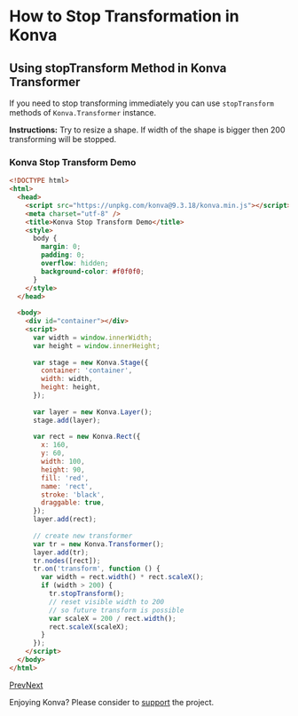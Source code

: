 # How to Stop Transformation in Konva

## Using stopTransform Method in Konva Transformer

If you need to stop transforming immediately you can use `stopTransform` methods of `Konva.Transformer` instance.

**Instructions:** Try to resize a shape. If width of the shape is bigger then 200 transforming will be stopped.

### Konva Stop Transform Demo

```html
<!DOCTYPE html>
<html>
  <head>
    <script src="https://unpkg.com/konva@9.3.18/konva.min.js"></script>
    <meta charset="utf-8" />
    <title>Konva Stop Transform Demo</title>
    <style>
      body {
        margin: 0;
        padding: 0;
        overflow: hidden;
        background-color: #f0f0f0;
      }
    </style>
  </head>
  
  <body>
    <div id="container"></div>
    <script>
      var width = window.innerWidth;
      var height = window.innerHeight;
  
      var stage = new Konva.Stage({
        container: 'container',
        width: width,
        height: height,
      });
  
      var layer = new Konva.Layer();
      stage.add(layer);
  
      var rect = new Konva.Rect({
        x: 160,
        y: 60,
        width: 100,
        height: 90,
        fill: 'red',
        name: 'rect',
        stroke: 'black',
        draggable: true,
      });
      layer.add(rect);
  
      // create new transformer
      var tr = new Konva.Transformer();
      layer.add(tr);
      tr.nodes([rect]);
      tr.on('transform', function () {
        var width = rect.width() * rect.scaleX();
        if (width > 200) {
          tr.stopTransform();
          // reset visible width to 200
          // so future transform is possible
          var scaleX = 200 / rect.width();
          rect.scaleX(scaleX);
        }
      });
    </script>
  </body>
</html>
```

[Prev](/docs/select_and_transform/Resize_Snaps.html "Resize Snaps")[Next](/docs/select_and_transform/Force_Update.html "Force Update")

Enjoying Konva? Please consider to [support](/docs/donate.html) the project.